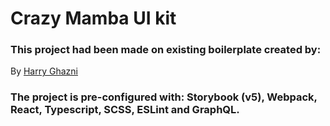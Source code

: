 # Crazy Mamba UI kit 

### This project had been made on existing boilerplate created by:
By [Harry Ghazni](https://github.com/hghazni)

### The project is pre-configured with: Storybook (v5), Webpack, React, Typescript, SCSS, ESLint and GraphQL.







